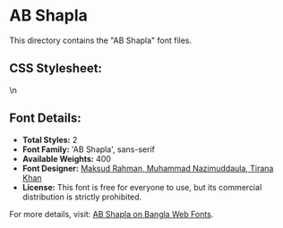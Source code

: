 # AB Shapla

This directory contains the "AB Shapla" font files.

## CSS Stylesheet:

\n

## Font Details:
- **Total Styles:** 2
- **Font Family:** 'AB Shapla', sans-serif
- **Available Weights:** 400
- **Font Designer:** [Maksud Rahman, Muhammad Nazimuddaula, Tirana Khan](https://web.archive.org/web/20160408060023/http://www.amarbornomala.gov.bd/fonts/details/1)
- **License:** This font is free for everyone to use, but its commercial distribution is strictly prohibited.

For more details, visit: [AB Shapla on Bangla Web Fonts](https://banglawebfonts.pages.dev/ab-shapla/#about).